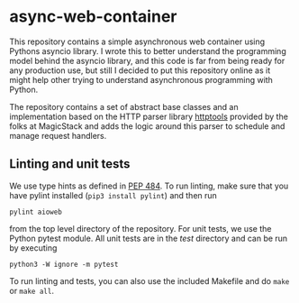 # async-web-container


This repository contains a simple asynchronous web container using Pythons asyncio library. I wrote this to better understand the programming model behind the asyncio library, and this code is far from being ready for any production use, but still I decided to put this repository online as it might help other trying to understand asynchronous programming with Python.

The repository contains a set of abstract base classes and an implementation based on the HTTP parser library [httptools](https://github.com/MagicStack/httptools) provided by the folks at MagicStack and adds the logic around this parser to schedule and manage request handlers. 

## Linting and unit tests

We use type hints as defined in [PEP 484](https://www.python.org/dev/peps/pep-0484/). To run linting, make sure that you have pylint installed (`pip3 install pylint`) and then run

```
pylint aioweb
```

from the top level directory of the repository. For unit tests, we use the Python pytest module. All unit tests are in the *test* directory and can be run by executing

```
python3 -W ignore -m pytest
```

To run linting and tests, you can also use the included Makefile and do `make` or `make all`. 